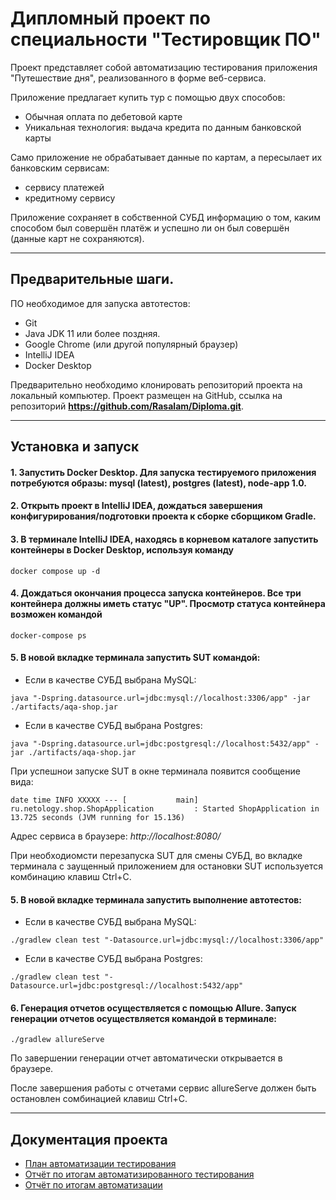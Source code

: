 # Дипломный проект по специальности "Тестировщик ПО" 

Проект представляет собой автоматизацию тестирования приложения "Путешествие дня", реализованного в форме веб-сервиса.

Приложение предлагает купить тур с помощью двух способов:

- Обычная оплата по дебетовой карте
- Уникальная технология: выдача кредита по данным банковской карты

Само приложение не обрабатывает данные по картам, а пересылает их банковским сервисам:

- сервису платежей
- кредитному сервису

Приложение сохраняет в собственной СУБД информацию о том, каким способом был совершён платёж и успешно ли он был совершён (данные карт не сохраняются).

---

## Предварительные шаги.

ПО необходимое для запуска автотестов:

- Git
- Java JDK 11 или более поздняя. 
- Google Chrome (или другой популярный браузер)
- IntelliJ IDEA
- Docker Desktop

Предварительно необходимо клонировать репозиторий проекта на локальный компьютер.
Проект размещен на GitHub, ссылка на репозиторий **https://github.com/Rasalam/Diploma.git**. 

---

## Установка и запуск

#### 1. Запустить Docker Desktop. Для запуска тестируемого приложения потребуются образы: mysql (latest), postgres (latest), node-app 1.0.  

#### 2. Открыть проект в IntelliJ IDEA, дождаться завершения конфигурирования/подготовки проекта к сборке сборщиком Gradle.   

#### 3. В терминале IntelliJ IDEA, находясь в корневом каталоге запустить контейнеры в Docker Desktop, используя команду   

```
docker compose up -d
```
#### 4. Дождаться окончания процесса запуска контейнеров. Все три контейнера должны иметь статус "UP". Просмотр статуса контейнера возможен командой 

```
docker-compose ps
```

#### 5. В новой вкладке терминала запустить SUT командой:
- Если в качестве СУБД выбрана MySQL:
```
java "-Dspring.datasource.url=jdbc:mysql://localhost:3306/app" -jar ./artifacts/aqa-shop.jar
```
* Если в качестве СУБД выбрана Postgres:
```
java "-Dspring.datasource.url=jdbc:postgresql://localhost:5432/app" -jar ./artifacts/aqa-shop.jar
```
При успешнои запуске SUT в окне терминала появится сообщение вида:

```
date time INFO XXXXX --- [           main] ru.netology.shop.ShopApplication         : Started ShopApplication in 13.725 seconds (JVM running for 15.136)
```
Адрес сервиса в браузере: _http://localhost:8080/_

При необходиомсти перезапуска SUT для смены СУБД, во вкладке терминала с заущенный приложением для остановки SUT используется комбинацию клавиш Ctrl+C. 

#### 5. В новой вкладке терминала запустить выполнение автотестов:
- Если в качестве СУБД выбрана MySQL:
```
./gradlew clean test "-Datasource.url=jdbc:mysql://localhost:3306/app"
```
* Если в качестве СУБД выбрана Postgres:
```
./gradlew clean test "-Datasource.url=jdbc:postgresql://localhost:5432/app"
```
#### 6. Генерация отчетов осуществляется с помощью Allure. Запуск генерации отчетов осуществляется командой в терминале:

```
./gradlew allureServe
```

По завершении генерации отчет автоматически открывается в браузере.

После завершения работы с отчетами сервис allureServe должен быть остановлен сомбинацией клавиш Ctrl+C.

---

## Документация проекта

- [План автоматизации тестирования](/Documentation/Plan.md)
- [Отчёт по итогам автоматизированного тестирования](/Documentation/Report.md)
- [Отчёт по итогам автоматизации](/Documentation/Summary.md)
